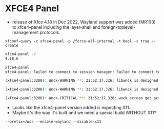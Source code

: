 # XFCE4 Panel
* release of Xfce 4.18 in Dec 2022, Wayland support was added (MR103) to xfce4-panel including the layer-shell and foreign-toplevel-management protocols.

```
xfconf-query -c xfce4-panel -p /force-all-internal -t bool -s true --create
```

```sh
xfce4-panel -V
4.18.6 
```

```sh
xfce4-panel 
xfce4-panel: Failed to connect to session manager: Failed to connect to the session manager: SESSION_MANAGER environment variable not defined

(xfce4-panel:3200): Wnck-WARNING **: 21:52:17.326: libwnck is designed to work in X11 only, no valid display found

(xfce4-panel:3200): Wnck-WARNING **: 21:52:17.326: libwnck is designed to work in X11 only, no valid display found

(xfce4-panel:3200): Wnck-CRITICAL **: 21:52:17.326: wnck_screen_get_active_window: assertion 'WNCK_IS_SCREEN (screen)' failed
```

* Looks like the xfce4-panel version added is expecting X11.
* Maybe it's the way it's built and we need a special build WITHOUT X11?
```
--prefix=/usr --enable-wayland --disable-x11
```